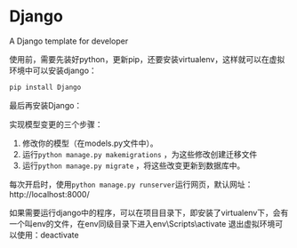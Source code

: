 # Django
A Django template for developer

使用前，需要先装好python，更新pip，还要安装virtualenv，这样就可以在虚拟环境中可以安装django：
```bash
pip install Django
```
最后再安装Django：

实现模型变更的三个步骤：

1. 修改你的模型（在models.py文件中）。
2. 运行`python manage.py makemigrations` ，为这些修改创建迁移文件
3. 运行`python manage.py migrate` ，将这些改变更新到数据库中。

每次开启时，使用`python manage.py runserver`运行网页，默认网址：http://localhost:8000/

如果需要运行django中的程序，可以在项目目录下，即安装了virtualenv下，会有一个叫env的文件，在env同级目录下进入env\Scripts\activate
退出虚拟环境可以使用：deactivate


